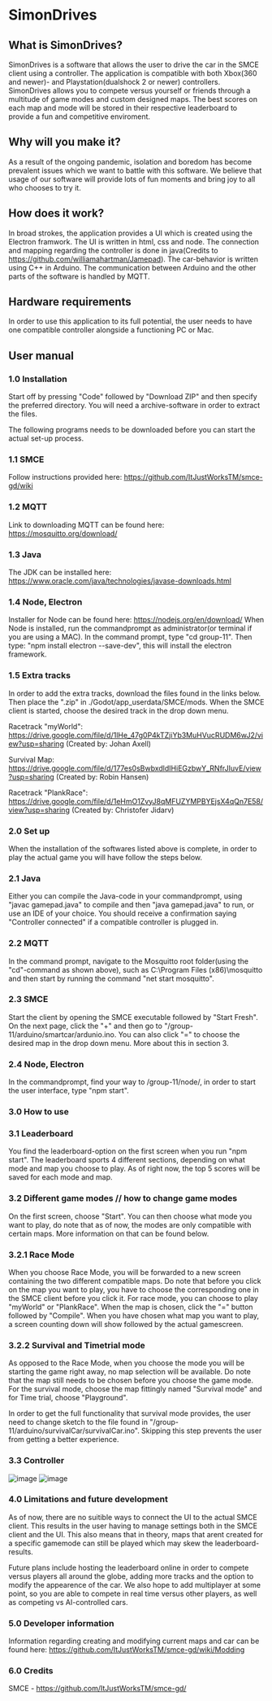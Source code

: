 # SimonDrives

## What is SimonDrives?

SimonDrives is a software that allows the user to drive the car in the SMCE client using a controller. The application is compatible with both Xbox(360 and newer)- and Playstation(dualshock 2 or newer) controllers. SimonDrives allows you to compete versus yourself or friends through a multitude of game modes and custom designed maps. The best scores on each map and mode will be stored in their respective leaderboard to provide a fun and competitive enviroment. 

## Why will you make it?

As a result of the ongoing pandemic, isolation and boredom has become prevalent issues which we want to battle with this software. We believe that usage of our software will provide lots of fun moments and bring joy to all who chooses to try it. 

## How does it work?

In broad strokes, the application provides a UI which is created using the Electron framwork. The UI is written in html, css and node. The connection and mapping regarding the controller is done in java(Credits to https://github.com/williamahartman/Jamepad). The car-behavior is written using C++ in Arduino. The communication between Arduino and the other parts of the software is handled by MQTT. 

## Hardware requirements

In order to use this application to its full potential, the user needs to have one compatible controller alongside a functioning PC or Mac.

## User manual

### 1.0 Installation

Start off by pressing "Code" followed by "Download ZIP" and then specify the preferred directory. You will need a archive-software in order to extract the files. 

The following programs needs to be downloaded before you can start the actual set-up process. 

### 1.1  SMCE 
Follow instructions provided here: https://github.com/ItJustWorksTM/smce-gd/wiki

### 1.2  MQTT
Link to downloading MQTT can be found here: https://mosquitto.org/download/

### 1.3  Java
The JDK can be installed here: https://www.oracle.com/java/technologies/javase-downloads.html

### 1.4  Node, Electron
Installer for Node can be found here: https://nodejs.org/en/download/
When Node is installed, run the commandprompt as administrator(or terminal if you are using a MAC). In the command prompt, type "cd group-11".
Then type: "npm install electron --save-dev", this will install the electron framework.

### 1.5 Extra tracks
In order to add the extra tracks, download the files found in the links below. Then place the ".zip" in ./Godot/app_userdata/SMCE/mods. When the SMCE client is started, choose the desired track in the drop down menu.

Racetrack "myWorld": https://drive.google.com/file/d/1lHe_47g0P4kTZjiYb3MuHVucRUDM6wJ2/view?usp=sharing (Created by: Johan Axell)

Survival Map: https://drive.google.com/file/d/177es0sBwbxdldIHiEGzbwY_RNfrJIuvE/view?usp=sharing (Created by: Robin Hansen)

Racetrack "PlankRace": https://drive.google.com/file/d/1eHmO1ZvyJ8qMFUZYMPBYEjsX4qQn7E58/view?usp=sharing (Created by: Christofer Jidarv)

### 2.0 Set up 
When the installation of the softwares listed above is complete, in order to play the actual game you will have follow the steps below. 

### 2.1 Java 
Either you can compile the Java-code in your commandprompt, using "javac gamepad.java" to compile and then "java gamepad.java" to run, or use an IDE of your choice. You should receive a confirmation saying "Controller connected" if a compatible controller is plugged in. 

### 2.2 MQTT
In the command prompt, navigate to the Mosquitto root folder(using the "cd"-command as shown above), such as C:\Program Files (x86)\mosquitto and then start by running the command "net start mosquitto".

### 2.3 SMCE
Start the client by opening the SMCE executable followed by "Start Fresh". On the next page, click the "+" and then go to "/group-11/arduino/smartcar/ardunio.ino. You can also click "=" to choose the desired map in the drop down menu. More about this in section 3.

### 2.4 Node, Electron
In the commandprompt, find your way to /group-11/node/, in order to start the user interface, type "npm start". 

### 3.0 How to use

### 3.1 Leaderboard
You find the leaderboard-option on the first screen when you run "npm start". The leaderboard sports 4 different sections, depending on what mode and map you choose to play. As of right now, the top 5 scores will be saved for each mode and map. 

### 3.2 Different game modes // how to change game modes 
On the first screen, choose "Start". You can then choose what mode you want to play, do note that as of now, the modes are only compatible with certain maps. More information on that can be found below.

### 3.2.1 Race Mode
When you choose Race Mode, you will be forwarded to a new screen containing the two different compatible maps. Do note that before you click on the map you want to play, you have to choose the corresponding one in the SMCE client before you click it. For race mode, you can choose to play "myWorld" or "PlankRace". When the map is chosen, click the "=" button followed by "Compile". When you have chosen what map you want to play, a screen counting down will show followed by the actual gamescreen. 

### 3.2.2 Survival and Timetrial mode
As opposed to the Race Mode, when you choose the mode you will be starting the game right away, no map selection will be available. Do note that the map still needs to be chosen before you choose the game mode. For the survival mode, choose the map fittingly named "Survival mode" and for Time trial, choose "Playground". 

In order to get the full functionality that survival mode provides, the user need to change sketch to the file found in "/group-11/arduino/survivalCar/survivalCar.ino". Skipping this step prevents the user from getting a better experience.

### 3.3 Controller
![image](https://user-images.githubusercontent.com/71591829/119828154-31b55180-befa-11eb-9b59-3d571dcbf327.png)
![image](https://user-images.githubusercontent.com/71591829/119825347-23196b00-bef7-11eb-9d2c-513f3cf600d2.png)

### 4.0 Limitations and future development
As of now, there are no suitible ways to connect the UI to the actual SMCE client. This results in the user having to manage settings both in the SMCE client and the UI. This also means that in theory, maps that arent created for a specific gamemode can still be played which may skew the leaderboard-results. 

Future plans include hosting the leaderboard online in order to compete versus players all around the globe, adding more tracks and the option to modify the appearence of the car. We also hope to add multiplayer at some point, so you are able to compete in real time versus other players, as well as competing vs AI-controlled cars. 

### 5.0 Developer information
Information regarding creating and modifying current maps and car can be found here: https://github.com/ItJustWorksTM/smce-gd/wiki/Modding

### 6.0 Credits
SMCE - https://github.com/ItJustWorksTM/smce-gd/








